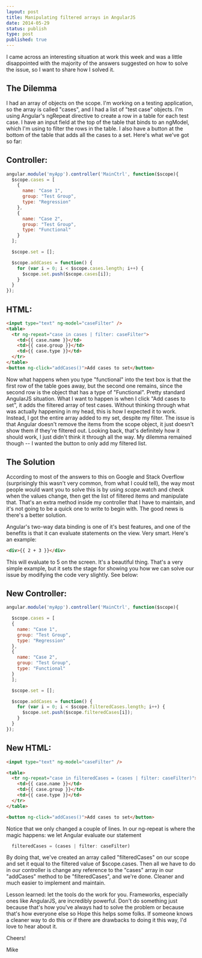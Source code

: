 ```yaml
---
layout: post
title: Manipulating filtered arrays in AngularJS
date: 2014-05-29
status: publish
type: post
published: true
---
```

I came across an interesting situation at work this week and was a little disappointed with the majority of the answers suggested on how to solve the issue, so I want to share how I solved it.

## The Dilemma
I had an array of objects on the scope. I'm working on a testing application, so the array is called "cases", and I had a list of "test case" objects. I'm using Angular's ngRepeat directive to create a row in a table for each test case. I have an input field at the top of the table that binds to an ngModel, which I'm using to filter the rows in the table. I also have a button at the bottom of the table that adds all the cases to a set. Here's what we've got so far:


## Controller:

```javascript
angular.module('myApp').controller('MainCtrl', function($scope){
  $scope.cases = [
    {
      name: "Case 1",
      group: "Test Group",
      type: "Regression"
    },
    {
      name: "Case 2",
      group: "Test Group",
      type: "Functional"
    }
  ];

  $scope.set = [];

  $scope.addCases = function() {
    for (var i = 0; i < $scope.cases.length; i++) {
      $scope.set.push($scope.cases[i]);
    }
  }
});
```

## HTML:


```html
<input type="text" ng-model="caseFilter" />
<table>
  <tr ng-repeat="case in cases | filter: caseFilter">
    <td>{{ case.name }}</td>
    <td>{{ case.group }}</td>
    <td>{{ case.type }}</td>
  </tr>
</table>
<button ng-click="addCases()">Add cases to set</button>
```

Now what happens when you type "functional" into the text box is that the first row of the table goes away, but the second one remains, since the second row is the object that has a type of "Functional". Pretty standard AngularJS situation. What I want to happen is when I click "Add cases to set", it adds the filtered array of test cases. Without thinking through what was actually happening in my head, this is how I expected it to work. Instead, I got the entire array added to my set, despite my filter. The issue is that Angular doesn't remove the items from the scope object, it just doesn't show them if they're filtered out. Looking back, that's definitely how it should work, I just didn't think it through all the way. My dilemma remained though -- I wanted the button to only add my filtered list.

## The Solution

According to most of the answers to this on Google and Stack Overflow (surprisingly this wasn't very common, from what I could tell), the way most people would want you to solve this is by using $scope.$watch and check when the values change, then get the list of filtered items and manipulate that. That's an extra method inside my controller that I have to maintain, and it's not going to be a quick one to write to begin with. The good news is there's a better solution.

Angular's two-way data binding is one of it's best features, and one of the benefits is that it can evaluate statements on the view. Very smart. Here's an example:

```html
<div>{{ 2 + 3 }}</div>
```

This will evaluate to 5 on the screen. It's a beautiful thing. That's a very simple example, but it sets the stage for showing you how we can solve our issue by modifying the code very slightly. See below:

## New Controller:

```javascript
angular.module('myApp').controller('MainCtrl', function($scope){

  $scope.cases = [
  {
    name: "Case 1",
    group: "Test Group",
    type: "Regression"
  },
  {
    name: "Case 2",
    group: "Test Group",
    type: "Functional"
  }
  ];

  $scope.set = [];

  $scope.addCases = function() {
    for (var i = 0; i < $scope.filteredCases.length; i++) {
      $scope.set.push($scope.filteredCases[i]);
    }
  }
});
```

## New HTML:

```html
<input type="text" ng-model="caseFilter" />

<table>
  <tr ng-repeat="case in filteredCases = (cases | filter: caseFilter)">
    <td>{{ case.name }}</td>
    <td>{{ case.group }}</td>
    <td>{{ case.type }}</td>
  </tr>
</table>

<button ng-click="addCases()">Add cases to set</button>
```

Notice that we only changed a couple of lines. In our ng-repeat is where the magic happens: we let Angular evaluate our statement

```javascript
  filteredCases = (cases | filter: caseFilter)
```

By doing that, we've created an array called "filteredCases" on our scope and set it equal to the filtered value of $scope.cases. Then all we have to do in our controller is change any reference to the "cases" array in our "addCases" method to be "filteredCases", and we're done. Cleaner and much easier to implement and maintain.

Lesson learned: let the tools do the work for you. Frameworks, especially ones like AngularJS, are incredibly powerful. Don't do something just because that's how you've always had to solve the problem or because that's how everyone else so
Hope this helps some folks. If someone knows a cleaner way to do this or if there are drawbacks to doing it this way, I'd love to hear about it.

Cheers!

Mike
